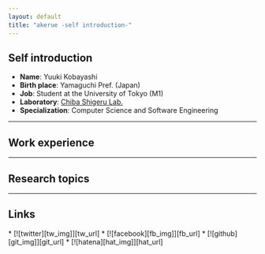 ```yaml
---
layout: default
title: "akerue -self introduction-"
---
```



## Self introduction 

* **Name**: Yuuki Kobayashi
* **Birth place**: Yamaguchi Pref. (Japan)
* **Job**: Student at the University of Tokyo (M1)
* **Laboratory**: [Chiba Shigeru Lab.][csg_url]
* **Specialization**: Computer Science and Software Engineering

---

## Work experience

---

## Research topics

---

## Links

<div id="link" markdown="1">
* [![twitter][tw_img]][tw_url]
* [![facebook][fb_img]][fb_url]
* [![github][git_img]][git_url]
* [![hatena][hat_img]][hat_url]
</div>

[tw_img]: images/twitter3.png
[fb_img]: images/facebook.png
[git_img]: images/github2.png
[hat_img]: images/hatena.png

[tw_url]: https://twitter.com/Robbykunsan
[fb_url]: https://www.facebook.com/yuuki.kobayashi.399
[git_url]: https://github.com/akerue
[hat_url]: http://akerue.hatenablog.com
[csg_url]: http://www.csg.ci.i.u-tokyo.ac.jp
